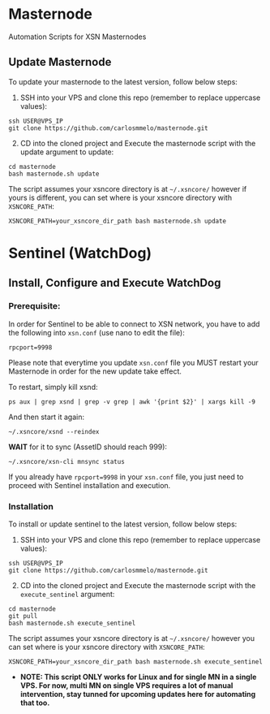 # Masternode
Automation Scripts for XSN Masternodes


## Update Masternode

To update your masternode to the latest version, follow below steps:

1. SSH into your VPS and clone this repo (remember to replace uppercase values):
```
ssh USER@VPS_IP
git clone https://github.com/carlosmmelo/masternode.git
```

2. CD into the cloned project and Execute the masternode script with the update argument to update:
```
cd masternode
bash masternode.sh update
```


The script assumes your xsncore directory is at `~/.xsncore/` however if yours is different, you can set where is your xsncore directory with `XSNCORE_PATH`:

```
XSNCORE_PATH=your_xsncore_dir_path bash masternode.sh update
```


# Sentinel (WatchDog)

## Install, Configure and Execute WatchDog

### Prerequisite:

In order for Sentinel to be able to connect to XSN network, you have to add the following into `xsn.conf` (use nano to edit the file):
```
rpcport=9998
```
Please note that everytime you update `xsn.conf` file you MUST restart your Masternode in order for the new update take effect.

To restart, simply kill xsnd:
```
ps aux | grep xsnd | grep -v grep | awk '{print $2}' | xargs kill -9
```
And then start it again:
```
~/.xsncore/xsnd --reindex
```
**WAIT** for it to sync (AssetID should reach 999):
```
~/.xsncore/xsn-cli mnsync status
```

If you already have `rpcport=9998` in your `xsn.conf` file, you just need to proceed with Sentinel installation and execution.

### Installation

To install or update sentinel to the latest version, follow below steps:

1. SSH into your VPS and clone this repo (remember to replace uppercase values):
```
ssh USER@VPS_IP
git clone https://github.com/carlosmmelo/masternode.git
```

2. CD into the cloned project and Execute the masternode script with the `execute_sentinel` argument:
```
cd masternode
git pull
bash masternode.sh execute_sentinel
```


The script assumes your xsncore directory is at `~/.xsncore/` however
you can set where is your xsncore directory with `XSNCORE_PATH`:

```
XSNCORE_PATH=your_xsncore_dir_path bash masternode.sh execute_sentinel
```

* **NOTE: This script ONLY works for Linux and for single MN in a single VPS.
For now, multi MN on single VPS requires a lot of manual intervention, stay tunned for upcoming updates here for automating that too.**